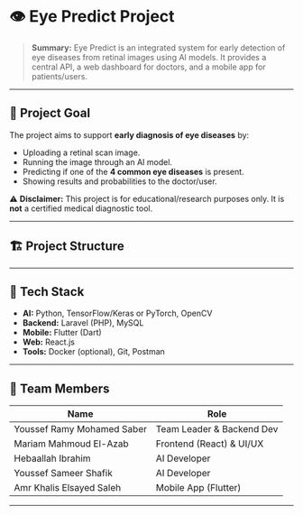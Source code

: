 # 👁️ Eye Predict Project

> **Summary:** Eye Predict is an integrated system for early detection of eye diseases from retinal images using AI models. It provides a central API, a web dashboard for doctors, and a mobile app for patients/users.

---

## 🚀 Project Goal
The project aims to support **early diagnosis of eye diseases** by:
- Uploading a retinal scan image.
- Running the image through an AI model.
- Predicting if one of the **4 common eye diseases** is present.
- Showing results and probabilities to the doctor/user.

⚠️ **Disclaimer:** This project is for educational/research purposes only. It is **not** a certified medical diagnostic tool.

---

## 🏗️ Project Structure

---

## 🧰 Tech Stack
- **AI:** Python, TensorFlow/Keras or PyTorch, OpenCV  
- **Backend:** Laravel (PHP), MySQL  
- **Mobile:** Flutter (Dart)  
- **Web:** React.js  
- **Tools:** Docker (optional), Git, Postman  

---

## 👥 Team Members
| Name                         | Role                        |
|-------------------------------|-----------------------------|
| Youssef Ramy Mohamed Saber    | Team Leader & Backend Dev   |
| Mariam Mahmoud El-Azab        | Frontend (React) & UI/UX    |
| Hebaallah Ibrahim             | AI Developer                |
| Youssef Sameer Shafik         | AI Developer                |
| Amr Khalis Elsayed Saleh      | Mobile App (Flutter)        |

---



